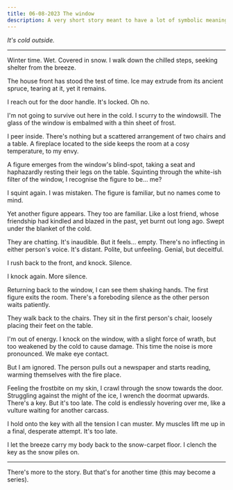```yaml
---
title: 06-08-2023 The window
description: A very short story meant to have a lot of symbolic meaning. No I'm not depressed. This is not about that. I'll give you a clue. Widjaja
---
```


*It's cold outside.*

***

Winter time. Wet. Covered in snow. I walk down the chilled steps, seeking shelter from the breeze.

The house front has stood the test of time. Ice may extrude from its ancient spruce, tearing at it, yet it remains.

I reach out for the door handle. It's locked. Oh no.

I'm not going to survive out here in the cold. I scurry to the windowsill. The glass of the window is embalmed with a thin sheet of frost. 

I peer inside. There's nothing but a scattered arrangement of two chairs and a table. A fireplace located to the side keeps the room at a cosy temperature, to my envy.

A figure emerges from the window's blind-spot, taking a seat and haphazardly resting their legs on the table. Squinting through the white-ish filter of the window, I recognise the figure to be... me? 

I squint again. I was mistaken. The figure is familiar, but no names come to mind.

Yet another figure appears. They too are familiar. Like a lost friend, whose friendship had kindled and blazed in the past, yet burnt out long ago. Swept under the blanket of the cold.

They are chatting. It's inaudible. But it feels... empty. There's no inflecting in either person's voice. It's distant. Polite, but unfeeling. Genial, but deceitful.

I rush back to the front, and knock. Silence.

I knock again. More silence.

Returning back to the window, I can see them shaking hands. The first figure exits the room. There's a foreboding silence as the other person waits patiently.

They walk back to the chairs. They sit in the first person's chair, loosely placing their feet on the table. 

I'm out of energy. I knock on the window, with a slight force of wrath, but too weakened by the cold to cause damage. This time the noise is more pronounced. We make eye contact. 

But I am ignored. The person pulls out a newspaper and starts reading, warming themselves with the fire place. 

Feeling the frostbite on my skin, I crawl through the snow towards the door. Struggling against the might of the ice, I wrench the doormat upwards. There's a key. But it's too late. The cold is endlessly hovering over me, like a vulture waiting for another carcass. 

I hold onto the key with all the tension I can muster. My muscles lift me up in a final, desperate attempt. It's too late. 

I let the breeze carry my body back to the snow-carpet floor. I clench the key as the snow piles on.

***

There's more to the story. But that's for another time (this may become a series).
